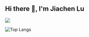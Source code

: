 ## Hi there 👋, I'm Jiachen Lu

<!--
**LuckyMax0722/LuckyMax0722** is a ✨ _special_ ✨ repository because its `README.md` (this file) appears on your GitHub profile.

Here are some ideas to get you started:

- 🔭 I’m currently working on ...
- 🌱 I’m currently learning ...
- 👯 I’m looking to collaborate on ...
- 🤔 I’m looking for help with ...
- 💬 Ask me about ...
- 📫 How to reach me: ...
- 😄 Pronouns: ...
- ⚡ Fun fact: ...
-->

![](https://github-readme-stats.vercel.app/api?username=LuckyMax0722&show_icons=true&theme=transparent)

![Top Langs](https://github-readme-stats.vercel.app/api/top-langs/?username=LuckyMax0722&layout=compact&theme=tokyonight)


